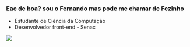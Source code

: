 ### Eae de boa? sou o Fernando mas pode me chamar de Fezinho

- Estudante de Ciência da Computação
- Desenvolvedor front-end - Senac

<div>
  <a href="https://github.com/Fezinh0">
  <img heigth="180cm" src=https://www.bing.com/ck/a?!&&p=f34b8a4252265509JmltdHM9MTY4NTQ5MTIwMCZpZ3VpZD0xM2YyNDlhMC0yNzAxLTYwMjMtMTVlOS01YWI5MjZkNzYxOWQmaW5zaWQ9NTcwNw&ptn=3&hsh=3&fclid=13f249a0-2701-6023-15e9-5ab926d7619d&u=a1L2ltYWdlcy9zZWFyY2g_Rk9STT1JQVJSVEgmcT1naXRodWI&ntb=1>
</div
